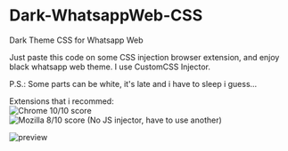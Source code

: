 # Dark-WhatsappWeb-CSS
 Dark Theme CSS for Whatsapp Web

Just paste this code on some CSS injection browser extension, and enjoy black whatsapp web theme. 
I use CustomCSS Injector.


P.S.: Some parts can be white, it's late and i have to sleep i guess...

Extensions that i recommed:  
![Chrome 10/10 score](https://chrome.google.com/webstore/detail/user-javascript-and-css/nbhcbdghjpllgmfilhnhkllmkecfmpld)       
![Mozilla 8/10 score (No JS injector, have to use another)
](https://addons.mozilla.org/pt-BR/firefox/addon/customcss-injector/?src=search) 

![preview](https://github.com/danielrdrigues/Dark-WhatsappWeb-CSS/blob/master/Screenshot_1.png?raw=true)
